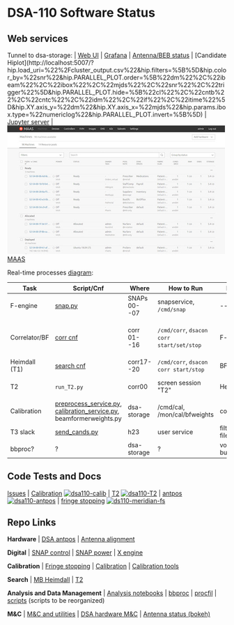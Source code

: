 # DSA-110 Software Status


## Web services
Tunnel to dsa-storage:
|
[Web UI](http://localhost:9090)
|
[Grafana](http://localhost:3000)
|
[Antenna/BEB status](http://localhost:5006)
|
[Candidate Hiplot](http://localhost:5007/?hip.load_uri=%22<set date string>%2Fcluster_output.csv%22&hip.filters=%5B%5D&hip.color_by=%22snr%22&hip.PARALLEL_PLOT.order=%5B%22dm%22%2C%22ibeam%22%2C%22ibox%22%2C%22mjds%22%2C%22snr%22%2C%22trigger%22%5D&hip.PARALLEL_PLOT.hide=%5B%22cl%22%2C%22cntb%22%2C%22cntc%22%2C%22idm%22%2C%22if%22%2C%22itime%22%5D&hip.XY.axis_y=%22dm%22&hip.XY.axis_x=%22mjds%22&hip.params.ibox.type=%22numericlog%22&hip.PARALLEL_PLOT.invert=%5B%5D)
|
[Jupyter server](http://localhost:8900)
|
![test](static/maas.jpg) [MAAS](http://localhost:5240)

Real-time processes [diagram](https://caltech.sharepoint.com/sites/ovro/projects/dsa110observerwiki/Start%20digital%20and%20search%20pipeline.aspx):

Task | Script/Cnf | Where | How to Run | Input | Output | Repo
---- | ------ | ------| ---------- | ----- | ------ | ----
F-engine | [snap.py](https://github.com/dsa110/SNAP_control/blob/master/scripts/snap.py) | SNAPs 00--07 | snapservice, `/cmd/snap` | -- | corr01--corr16 | [SNAP_control](https://github.com/dsa110/SNAP_control)
Correlator/BF  | [corr cnf](https://github.com/dsa110/dsa110-cnf/blob/master/config_corr_nodes.yaml) | corr 01--16  | `/cmd/corr`, `dsacon corr start/set/stop` | F-engine | calibration, heimdall | [dsa110-xengine](https://github.com/dsa110/dsa110-xengine) (also controls [dsa110-meridian-fs](https://github.com/dsa110/dsa110-meridian-fs))
Heimdall (T1) | [search cnf](https://github.com/dsa110/dsa110-cnf/blob/master/config_search_nodes.yaml) | corr17--20 | `/cmd/corr`, `dsacon corr start/stop` | BF | T2 | [dsa110-mbheimdall](https://github.com/dsa110/dsa110-mbheimdall)
T2 | `run_T2.py` | corr00 | screen session "T2" | Heimdall | voltage trigger (via etcd) | [dsa110-T2](https://github.com/dsa110/dsa110-T2)
Calibration | [preprocess_service.py](https://github.com/dsa110/dsa110-calib/blob/main/services/preprocess_service.py), [calibration_service.py](https://github.com/dsa110/dsa110-calib/blob/main/services/calibration_service.py), beamformerweights.py | dsa-storage | /cmd/cal, /mon/cal/bfweights | correlator | bf weights | [dsa110-calib](https://github.com/dsa110/dsa110-calib)
T3 slack | [send_cands.py](https://github.com/dsa110/dsa110-T3/blob/main/services/send_cands.py) | h23 | user service | filterbank files | candidate plot | [dsa110-T3](https://github.com/dsa110/dsa110-T3)
bbproc? | ? | dsa-storage | ? | volage buffer | candidate plots | [dsa110-bbproc](https://github.com/dsa110/dsa110-bbproc)

## Code Tests and Docs

[Issues](https://github.com/dsa110/dsa110-issues)
|
[Calibration](https://dsa110.github.io/dsa110-calib/) [![dsa110-calib](https://travis-ci.com/dsa110/dsa110-calib.svg?branch=main)](https://travis-ci.com/dsa110/dsa110-meridian-fs.svg?branch=main)
|
[T2](https://dsa110.github.io/dsa110-T2/) [![dsa110-T2](https://travis-ci.com/dsa110/dsa110-T2.svg?branch=master)](https://travis-ci.com/dsa110/dsa110-T2)
|
[antpos](https://github.com/dsa110/dsa110-antpos) [![dsa110-antpos](https://travis-ci.com/dsa110/dsa110-antpos.svg?branch=master)](https://travis-ci.com/dsa110/dsa110-antpos)
|
[fringe stopping](https://github.com/dsa110/dsa110-meridian-fs) [![ds110-meridian-fs](https://travis-ci.com/dsa110/dsa110-meridian-fs.svg?branch=main)](https://travis-ci.com/dsa110/dsa110-meridian-fs.svg?branch=main)


## Repo Links

**Hardware**
|
[DSA antpos](https://github.com/dsa110/dsa110-antpos)
|
[Antenna alignment](https://github.com/dsa110/dsa110-alignment)


**Digital**
|
[SNAP control](https://github.com/dsa110/SNAP_control/tree/v3)
|
[SNAP power](https://github.com/dsa110/dsa110-powersnap)
|
[X engine](https://github.com/dsa110/dsa110-xengine)


**Calibration**
|
[Fringe stopping](https://github.com/dsa110/dsa110-meridian-fs)
|
[Calibration](https://github.com/dsa110/dsa110-calib)
|
[Calibration tools](https://github.com/dsa110/dsa110-caltools)


**Search**
|
[MB Heimdall](https://github.com/dsa110/dsa110-mbheimdall)
|
[T2](https://dsa110.github.io/dsa110-T2/)


**Analysis and Data Management**
|
[Analysis notebooks](https://github.com/dsa110/dsa-notebooks)
|
[bbproc](https://github.com/dsa110/dsa110-bbproc)
|
[procfil](https://github.com/dsa110/dsa110-procfil)
|
[scripts](https://github.com/dsa110/dsa110-xengine/tree/v0.9/scripts) (scripts to be reorganized)


**M&C**
|
[M&C and utilities](https://github.com/dsa110/dsa110-pyutils)
|
[DSA hardware M&C](https://github.com/dsa110/dsa110-hwmc)
|
[Antenna status (bokeh)](https://github.com/dsa110/dsa110-vis)
